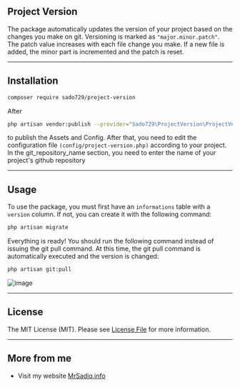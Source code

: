 ## Project Version

The package automatically updates the version of your project based on the changes you make on git. Versioning is marked as `"major.minor.patch"`. The patch value increases with each file change you make. If a new file is added, the minor part is incremented and the patch is reset.

---
## Installation
```sh
composer require sado729/project-version
```
After
```sh
php artisan vendor:publish --provider="Sado729\ProjectVersion\ProjectVersionServiceProvider"
```
to publish the Assets and Config.
After that, you need to edit the configuration file `(config/project-version.php)` according to your project. In the git_repository_name section, you need to enter the name of your project's github repository

---
## Usage
To use the package, you must first have an `informations` table with a `version` column. If not, you can create it with the following command:
```sh
php artisan migrate
```
Everything is ready! You should run the following command instead of issuing the git pull command. At this time, the git pull command is automatically executed and the version is changed:
```sh
php artisan git:pull
```
![image](https://github.com/sado729/project-version/assets/22997209/7afd3521-1416-4ae9-9e05-eeffa523b788)

---

## License
The MIT License (MIT). Please see [License File](license.md) for more information.

---

## More from me

- Visit my website [MrSadiq.info](https://mrsadiq.info)
